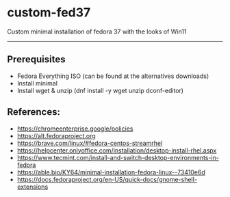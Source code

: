 # custom-fed37
Custom minimal installation of fedora 37 with the looks of Win11


<hr>


## Prerequisites
- Fedora Everything ISO (can be found at the alternatives downloads) 
- Install minimal
- Install wget & unzip (dnf install -y wget unzip dconf-editor)



## References:
- https://chromeenterprise.google/policies
- https://alt.fedoraproject.org
- https://brave.com/linux/#fedora-centos-streamrhel
- https://helpcenter.onlyoffice.com/installation/desktop-install-rhel.aspx
- https://www.tecmint.com/install-and-switch-desktop-environments-in-fedora
- https://able.bio/KY64/minimal-installation-fedora-linux--73410e6d
- https://docs.fedoraproject.org/en-US/quick-docs/gnome-shell-extensions
